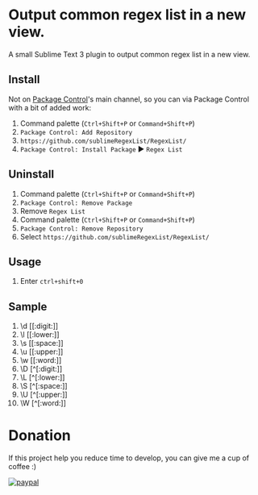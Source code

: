 # Output common regex list in a new view.

A small Sublime Text 3 plugin to output common regex list in a new view.

## Install

Not on [Package Control](https://packagecontrol.io/)'s main channel, so you can via Package Control with a bit of added work:

1. Command palette (`Ctrl+Shift+P` or `Command+Shift+P`)
2. `Package Control: Add Repository`
3. `https://github.com/sublimeRegexList/RegexList/`
4. `Package Control: Install Package` ► `Regex List`


## Uninstall

1. Command palette (`Ctrl+Shift+P` or `Command+Shift+P`)
2. `Package Control: Remove Package`
3. Remove `Regex List`
4. Command palette (`Ctrl+Shift+P` or `Command+Shift+P`)
5. `Package Control: Remove Repository`
6. Select `https://github.com/sublimeRegexList/RegexList/`


## Usage

1. Enter `ctrl+shift+0`


## Sample

 1. \d [[:digit:]]
 2. \l [[:lower:]]
 3. \s [[:space:]]
 4. \u [[:upper:]]
 5. \w [[:word:]]
 6. \D [^[:digit:]]
 7. \L [^[:lower:]]
 8. \S [^[:space:]]
 9. \U [^[:upper:]]
10. \W [^[:word:]]


# Donation
If this project help you reduce time to develop, you can give me a cup of coffee :)

[![paypal](https://www.paypalobjects.com/en_US/i/btn/btn_donateCC_LG.gif)](https://tinyurl.com/yx2xg8zh)
